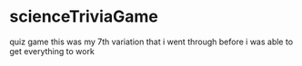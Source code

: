 # scienceTriviaGame
quiz game this was my 7th variation that i went through before i was able to get everything to work
